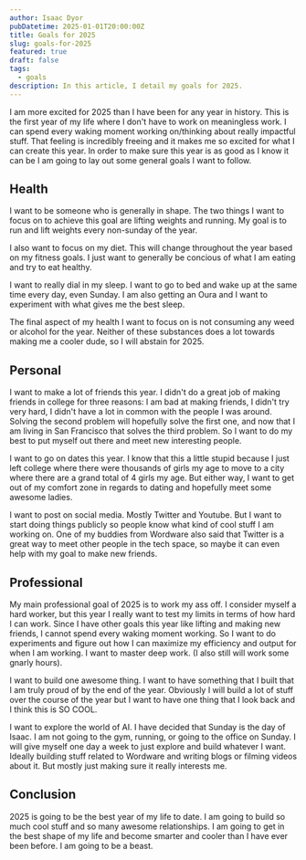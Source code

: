```yaml
---
author: Isaac Dyor
pubDatetime: 2025-01-01T20:00:00Z
title: Goals for 2025
slug: goals-for-2025
featured: true
draft: false
tags:
  - goals
description: In this article, I detail my goals for 2025.
---
```


I am more excited for 2025 than I have been for any year in history. This is the first year of my life where I don't have to work on meaningless work. I can spend every waking moment working on/thinking about really impactful stuff. That feeling is incredibly freeing and it makes me so excited for what I can create this year. In order to make sure this year is as good as I know it can be I am going to lay out some general goals I want to follow.

## Health

I want to be someone who is generally in shape. The two things I want to focus on to achieve this goal are lifting weights and running. My goal is to run and lift weights every non-sunday of the year.

I also want to focus on my diet. This will change throughout the year based on my fitness goals. I just want to generally be concious of what I am eating and try to eat healthy.

I want to really dial in my sleep. I want to go to bed and wake up at the same time every day, even Sunday. I am also getting an Oura and I want to experiment with what gives me the best sleep.

The final aspect of my health I want to focus on is not consuming any weed or alcohol for the year. Neither of these substances does a lot towards making me a cooler dude, so I will abstain for 2025.

## Personal

I want to make a lot of friends this year. I didn't do a great job of making friends in college for three reasons: I am bad at making friends, I didn't try very hard, I didn't have a lot in common with the people I was around. Solving the second problem will hopefully solve the first one, and now that I am living in San Francisco that solves the third problem. So I want to do my best to put myself out there and meet new interesting people.

I want to go on dates this year. I know that this a little stupid because I just left college where there were thousands of girls my age to move to a city where there are a grand total of 4 girls my age. But either way, I want to get out of my comfort zone in regards to dating and hopefully meet some awesome ladies.

I want to post on social media. Mostly Twitter and Youtube. But I want to start doing things publicly so people know what kind of cool stuff I am working on. One of my buddies from Wordware also said that Twitter is a great way to meet other people in the tech space, so maybe it can even help with my goal to make new friends.

## Professional

My main professional goal of 2025 is to work my ass off. I consider myself a hard worker, but this year I really want to test my limits in terms of how hard I can work. Since I have other goals this year like lifting and making new friends, I cannot spend every waking moment working. So I want to do experiments and figure out how I can maximize my efficiency and output for when I am working. I want to master deep work. (I also still will work some gnarly hours).

I want to build one awesome thing. I want to have something that I built that I am truly proud of by the end of the year. Obviously I will build a lot of stuff over the course of the year but I want to have one thing that I look back and I think this is SO COOL.

I want to explore the world of AI. I have decided that Sunday is the day of Isaac. I am not going to the gym, running, or going to the office on Sunday. I will give myself one day a week to just explore and build whatever I want. Ideally building stuff related to Wordware and writing blogs or filming videos about it. But mostly just making sure it really interests me.

## Conclusion

2025 is going to be the best year of my life to date. I am going to build so much cool stuff and so many awesome relationships. I am going to get in the best shape of my life and become smarter and cooler than I have ever been before. I am going to be a beast.

